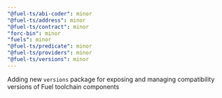 ```yaml
---
"@fuel-ts/abi-coder": minor
"@fuel-ts/address": minor
"@fuel-ts/contract": minor
"forc-bin": minor
"fuels": minor
"@fuel-ts/predicate": minor
"@fuel-ts/providers": minor
"@fuel-ts/versions": minor
---
```


Adding new `versions` package for exposing and managing compatibility versions of Fuel toolchain components
